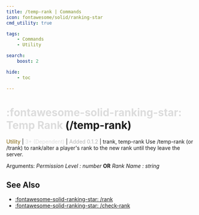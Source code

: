 ```yaml
---
title: /temp-rank | Commands
icon: fontawesome/solid/ranking-star
cmd_utility: true

tags:
    - Commands
    - Utility

search:
    boost: 2

hide:
    - toc

---
```

# <p style="color: rgb(220,220,220); display: inline;">:fontawesome-solid-ranking-star: Temp Rank</p> (/temp-rank)
<div style="display:inline;">
<p style="color: #7F5F02; display: inline;">Utility</p> | <p style="color: rgb(220,220,220); display: inline;">3+ (Dependent)</p> | <p style="color: rgb(180,180,180); display: inline;"> Added 0.1.2</p> | trank, temp-rank
</div>
Use /temp-rank (or /trank) to rank/alter a player's rank to the new rank until they leave the server.

Arguments: _Permission Level : number_ **OR** _Rank Name : string_

## See Also
* [:fontawesome-solid-ranking-star: /rank](/Commands/specifics/rank/)
* [:fontawesome-solid-ranking-star: /check-rank](/Commands/specifics/checkrank/)
